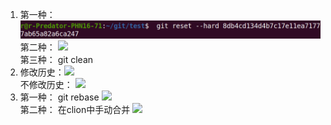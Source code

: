 1. 第一种： ![ ](1.png)  
第二种： ![ ](/git_2024/2024-finalproject/ZZZrenshan/2.png)  
第三种： git clean  
2. 修改历史：![ ](/git_2024/2024-finalproject/ZZZrenshan/1.png)  
不修改历史： ![ ](/git_2024/2024-finalproject/ZZZrenshan/2.png)  
3. 第一种： git rebase  ![ ](/git_2024/2024-finalproject/ZZZrenshan/3.png)  
第二种： 在clion中手动合并  ![ ](/git_2024/2024-finalproject/ZZZrenshan/4.png)  


